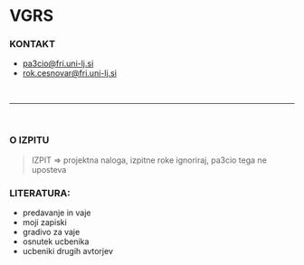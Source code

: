 <link rel="stylesheet" type="css" href="./style/style.css">


# VGRS

### KONTAKT 
- pa3cio@fri.uni-lj.si 
- rok.cesnovar@fri.uni-lj.si

</br>

---
</br>

### O IZPITU

> IZPIT => projektna naloga, izpitne roke ignoriraj, pa3cio tega ne uposteva

### LITERATURA: 
- predavanje in vaje
- moji zapiski
- gradivo za vaje
- osnutek ucbenika
- ucbeniki drugih avtorjev